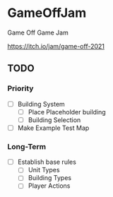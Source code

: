 # GameOffJam
Game Off Game Jam


https://itch.io/jam/game-off-2021

## TODO

### Priority
- [ ] Building System
  - [ ] Place Placeholder building
  - [ ] Building Selection
- [ ] Make Example Test Map

### Long-Term
- [ ] Establish base rules
  - [ ] Unit Types
  - [ ] Building Types
  - [ ] Player Actions
